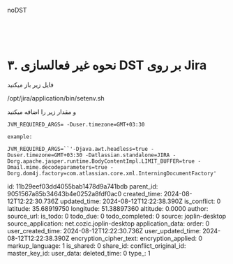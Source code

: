 noDST

&nbsp;

&nbsp;

# ۳. نحوه غیر فعالسازی DST بر روی Jira

فایل زیر باز میکنید

/opt/jira/application/bin/setenv.sh

و مقدار زیر را اضافه میکنید

`JVM_REQUIRED_ARGS= -Duser.timezone=GMT+03:30`

`example:`

`JVM_REQUIRED_ARGS=``'-Djava.awt.headless=true -Duser.timezone=GMT+03:30 -Datlassian.standalone=JIRA -Dorg.apache.jasper.runtime.BodyContentImpl.LIMIT_BUFFER=true -Dmail.mime.decodeparameters=true -Dorg.dom4j.factory=com.atlassian.core.xml.InterningDocumentFactory'`

id: 11b29eef03dd4055bab1478d9a741bdb
parent_id: 9051567a85b34643b4e0252a8fdf0ac0
created_time: 2024-08-12T12:22:30.736Z
updated_time: 2024-08-12T12:22:38.390Z
is_conflict: 0
latitude: 35.68919750
longitude: 51.38897360
altitude: 0.0000
author: 
source_url: 
is_todo: 0
todo_due: 0
todo_completed: 0
source: joplin-desktop
source_application: net.cozic.joplin-desktop
application_data: 
order: 0
user_created_time: 2024-08-12T12:22:30.736Z
user_updated_time: 2024-08-12T12:22:38.390Z
encryption_cipher_text: 
encryption_applied: 0
markup_language: 1
is_shared: 0
share_id: 
conflict_original_id: 
master_key_id: 
user_data: 
deleted_time: 0
type_: 1